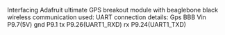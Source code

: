 Interfacing Adafruit ultimate GPS breakout module with beaglebone black wireless 
communication used: UART
connection details:
Gps                 BBB
Vin                P9.7(5V)
gnd                P9.1
tx                 P9.26(UART1_RXD)
rx                 P9.24(UART1_TXD)
